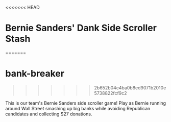 <<<<<<< HEAD
# Bernie Sanders' Dank Side Scroller Stash
=======
# bank-breaker
>>>>>>> 2b652b04c4ba0b8ed9071b2010e5738822fcf9c2

This is our team's Bernie Sanders side scroller game! Play as Bernie running around Wall Street smashing up big banks while avoiding Republican candidates and collecting $27 donations.
